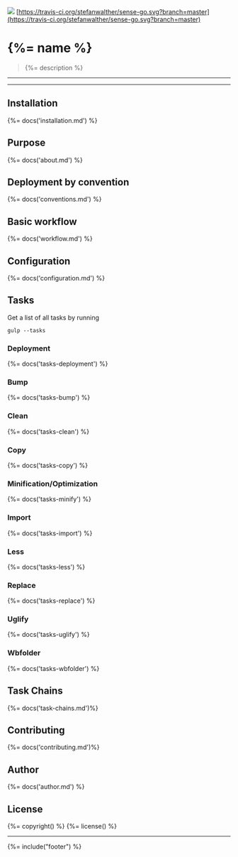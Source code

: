 [![](https://david-dm.org/stefanwalther/sense-go.png)](https://david-dm.org/stefanwalther/sense-go)
[https://travis-ci.org/stefanwalther/sense-go.svg?branch=master](https://travis-ci.org/stefanwalther/sense-go.svg?branch=master)

# {%= name %}

> {%= description %}

---

<!-- toc -->

---

## Installation
{%= docs('installation.md') %}

## Purpose
{%= docs('about.md') %}

## Deployment by convention
{%= docs('conventions.md') %}

## Basic workflow
{%= docs('workflow.md') %}

## Configuration
{%= docs('configuration.md') %}

## Tasks
Get a list of all tasks by running

```
gulp --tasks
```

### Deployment
{%= docs('tasks-deployment') %}


### Bump
{%= docs('tasks-bump') %}

### Clean
{%= docs('tasks-clean') %}

### Copy
{%= docs('tasks-copy') %}

### Minification/Optimization
{%= docs('tasks-minify') %}

### Import
{%= docs('tasks-import') %}

### Less
{%= docs('tasks-less') %}

### Replace
{%= docs('tasks-replace') %}

### Uglify
{%= docs('tasks-uglify') %}

### Wbfolder
{%= docs('tasks-wbfolder') %}

## Task Chains
{%= docs('task-chains.md')%}

## Contributing
{%= docs('contributing.md')%}

## Author
{%= docs('author.md') %}

## License
{%= copyright() %}
{%= license() %}

***

{%= include("footer") %}
